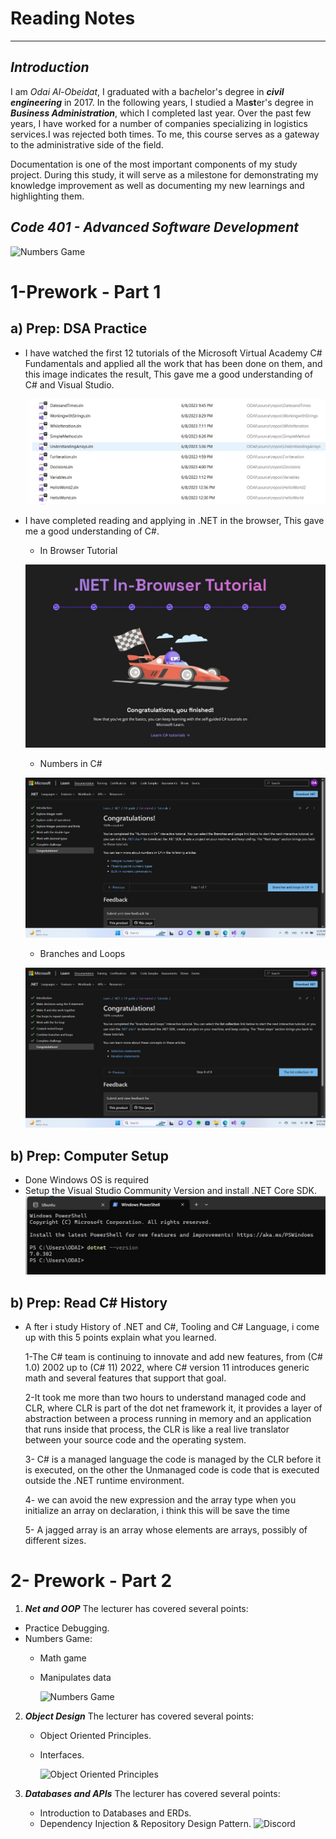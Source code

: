 # Reading Notes
---
## ***Introduction*** 

I am *Odai Al-Obeidat*, I graduated with a ba*ch*elor's degree in ***civil engineering*** in 2017. In the following years, I studied a Ma**st**er's degree in ***Business Administration***, which I completed last year. Over the past few years, I have worked for a number of companies specializing in logistics services.I was rejected both times. To me, this course serves as a gateway to the administrative side of the field.

Documentation is one of the most important components of my study project. During this study, it will serve as a milestone for demonstrating my knowledge improvement as well as documenting my new learnings and highlighting them.


## ***Code 401 - Advanced Software Development***
![Numbers Game](https://www.codeguru.com/wp-content/uploads/2021/11/dot-net-6-300x300.png)


# 1-Prework - Part 1

## a) Prep: DSA Practice
- I have watched the first 12 tutorials of the Microsoft Virtual Academy C# Fundamentals and applied all the work that has been done on them, and this image indicates the result, This gave me a good understanding of C# and Visual Studio.

   ![tutorials](./Image/tutorials.jpg)

- I have completed reading and applying in .NET in the browser, This gave me a good understanding of C#.
   - In Browser Tutorial

   ![In Browser](./Image/1.jpg)

   - Numbers in C#

   ![In Browser](./Image/2.jpg)

   - Branches and Loops 

   ![In Browser](./Image/3.jpg)





## b) Prep: Computer Setup
- Done Windows OS is required
- Setup the Visual Studio Community Version and install .NET Core SDK.
![Computer Setup](./Image/4.jpg)


## b) Prep: Read C# History
- A fter i study History of .NET and C#, Tooling and C# Language, i come up with this 5 points explain what you learned.

  1-The C# team is continuing to innovate and add new features, from (C# 1.0) 2002 up to (C# 11) 2022, where C# version 11 introduces generic math and several features that support that goal.


  2-It took me more than two hours to understand managed code and CLR, where CLR is part of the dot net framework it, it provides a layer of abstraction between a process running in memory and an application that runs inside that process, the CLR is like a real live translator between your source code and the operating system.


  3- C# is a managed language the code is managed by the CLR before it is executed, on the other the Unmanaged code is code that is executed outside the .NET runtime environment.


  4- we can avoid the new expression and the array type when you initialize an array on declaration, i think this will be save the time


  5- A jagged array is an array whose elements are arrays, possibly of different sizes.




#  2- Prework - Part 2



1. ***Net and OOP***
The lecturer has covered several points:
- Practice Debugging.
- Numbers Game: 
    - Math game
    - Manipulates data
    
  

       ![Numbers Game](https://www.mathgames.com/images/skill-preview/51755c41270d6d6b030000dc.png)






2. ***Object Design***
The lecturer has covered several points:
   + Object Oriented Principles.
   + Interfaces. 


     ![Object Oriented Principles](https://encrypted-tbn0.gstatic.com/images?q=tbn:ANd9GcQALRUZDxbGrR1eURWkV03aY5BIXn09tjp1mdn14RiiDMPmsir4m-UDI6tF7KczkcIPejM&usqp=CAU)

3. ***Databases and APIs***
   The lecturer has covered several points:
   + Introduction to Databases and ERDs.
   + Dependency Injection & Repository Design Pattern. 
![Discord](https://f4n3x6c5.stackpathcdn.com/article/implementing-unit-of-work-and-repository-pattern-with-dependency-injection-in-n/Images/Unit%20Of%20Work%20and%20Repository%20Pattern%20With%20Dependency%20Injection.png)




